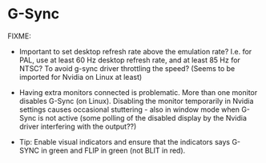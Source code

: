 # G-Sync

FIXME:

- Important to set desktop refresh rate above the emulation rate? I.e. for PAL, use at least 60 Hz desktop refresh rate, and at least 85 Hz for NTSC? To avoid g-sync driver throttling the speed? (Seems to be imported for Nvidia on Linux at least)

- Having extra monitors connected is problematic. More than one monitor disables G-Sync (on Linux). Disabling the monitor temporarily in Nvidia settings causes occasional stuttering - also in window mode when G-Sync is not active (some polling of the disabled display by the Nvidia driver interfering with the output??)

- Tip: Enable visual indicators and ensure that the indicators says G-SYNC in green and FLIP in green (not BLIT in red).
